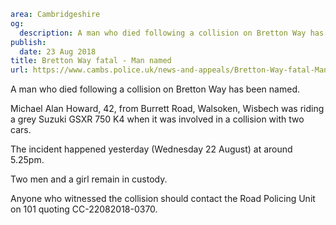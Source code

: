 ```yaml
area: Cambridgeshire
og:
  description: A man who died following a collision on Bretton Way has been named.
publish:
  date: 23 Aug 2018
title: Bretton Way fatal - Man named
url: https://www.cambs.police.uk/news-and-appeals/Bretton-Way-fatal-Man-named
```

A man who died following a collision on Bretton Way has been named.

Michael Alan Howard, 42, from Burrett Road, Walsoken, Wisbech was riding a grey Suzuki GSXR 750 K4 when it was involved in a collision with two cars.

The incident happened yesterday (Wednesday 22 August) at around 5.25pm.

Two men and a girl remain in custody.

Anyone who witnessed the collision should contact the Road Policing Unit on 101 quoting CC-22082018-0370.
